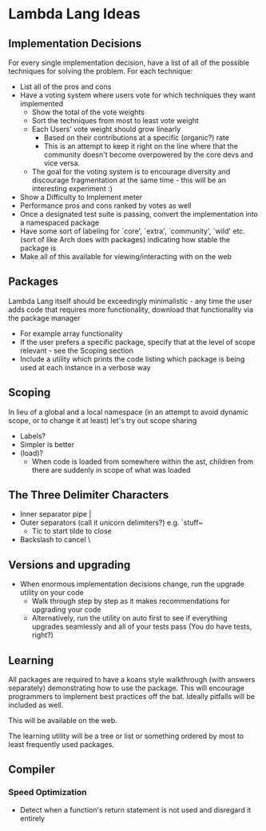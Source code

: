 # Lambda Lang Ideas

## Implementation Decisions

For every single implementation decision, have a list of all of the possible techniques for solving the problem. For each technique:

* List all of the pros and cons
* Have a voting system where users vote for which techniques they want implemented
    * Show the total of the vote weights
    * Sort the techniques from most to least vote weight
    * Each Users' vote weight should grow linearly
        * Based on their contributions at a specific (organic?) rate
        * This is an attempt to keep it right on the line where that the community doesn't become overpowered by the core devs and vice versa.
    * The goal for the voting system is to encourage diversity and discourage fragmentation at the same time - this will be an interesting experiment :)
* Show a Difficulty to Implement meter
* Performance pros and cons ranked by votes as well
* Once a designated test suite is passing, convert the implementation into a namespaced package
* Have some sort of labeling for \`core', \`extra', \`community', \`wild' etc. (sort of like Arch does with packages) indicating how stable the package is
* Make all of this available for viewing/interacting with on the web

## Packages

Lambda Lang itself should be exceedingly minimalistic - any time the user adds code that requires more functionality, download that functionality via the package manager
* For example array functionality
* If the user prefers a specific package, specify that at the level of scope relevant - see the Scoping section
* Include a utility which prints the code listing which package is being used at each instance in a verbose way

## Scoping

In lieu of a global and a local namespace (in an attempt to avoid dynamic scope, or to change it at least) let's try out scope sharing
* Labels?
* Simpler is better
* (load)?
    * When code is loaded from somewhere within the ast, children from there are suddenly in scope of what was loaded

## The Three Delimiter Characters

* Inner separator pipe |
* Outer separators (call it unicorn delimiters?) e.g. \`stuff~
    * Tic to start tilde to close
* Backslash to cancel \

## Versions and upgrading

* When enormous implementation decisions change, run the upgrade utility on your code
    * Walk through step by step as it makes recommendations for upgrading your code
    * Alternatively, run the utility on auto first to see if everything upgrades seamlessly and all of your tests pass (You do have tests, right?)

## Learning

All packages are required to have a koans style walkthrough (with answers separately) demonstrating how to use the package. This will encourage programmers to implement best practices off the bat. Ideally pitfalls will be included as well.

This will be available on the web.

The learning utility will be a tree or list or something ordered by most to least frequently used packages.

## Compiler

### Speed Optimization

* Detect when a function's return statement is not used and disregard it entirely
